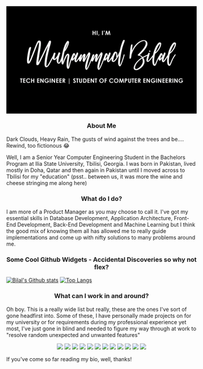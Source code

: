 <img src="https://github.com/bilalmotiwala/bilalmotiwala/blob/main/blob/master/assets/Heading.gif" align="center" />

<h3 align="center">About Me</h3>

Dark Clouds, Heavy Rain, The gusts of wind against the trees and be.... Rewind, too fictionous 😂

Well, I am a Senior Year Computer Engineering Student in the Bachelors Program at Ilia State University, Tbilisi, Georgia. I was born in Pakistan, lived mostly in Doha, Qatar and then again in Pakistan until I moved across to Tbilisi for my "education" (psst.. between us, it was more the wine and cheese stringing me along here)

<h3 align="center">What do I do?</h3>

I am more of a Product Manager as you may choose to call it. I've got my essential skills in Database Development, Application Architecture, Front-End Development, Back-End Development and Machine Learning but I think the good mix of knowing them all has allowed me to really guide implementations and come up with nifty solutions to many problems around me.

<h3 align="center">Some Cool Github Widgets - Accidental Discoveries so why not flex?</h3>

[![Bilal's Github stats](https://github-readme-stats.vercel.app/api?username=bilalmotiwala&count_private=true&show_icons=true&hide=prs&custom_title=My%20Github%20Stats&theme=nord)](#) [![Top Langs](https://github-readme-stats.vercel.app/api/top-langs/?username=bilalmotiwala&layout=compact&custom_title=Languages%20I'm%20Familiar%20With&theme=nord)](#) 

<h3 align="center">What can I work in and around?</h3>

Oh boy. This is a really wide list but really, these are the ones I've sort of gone headfirst into. Some of these, I have personally made projects on for my university or for requirements during my professional experience yet most, I've just gone in blind and needed to figure my way through at work to "resolve random unexpected and unwanted features"

<div align="center">
  <img src="https://cdn.jsdelivr.net/gh/devicons/devicon/icons/c/c-original.svg" style="width: 10%"/> <img src="https://cdn.jsdelivr.net/gh/devicons/devicon/icons/cplusplus/cplusplus-original.svg" style="width: 10%"/> <img src="https://cdn.jsdelivr.net/gh/devicons/devicon/icons/csharp/csharp-original.svg" style="width: 10%"/> <img src="https://cdn.jsdelivr.net/gh/devicons/devicon/icons/css3/css3-original-wordmark.svg" style="width: 10%"/> <img src="https://cdn.jsdelivr.net/gh/devicons/devicon/icons/html5/html5-original-wordmark.svg" style="width: 10%"/> <img src="https://cdn.jsdelivr.net/gh/devicons/devicon/icons/javascript/javascript-original.svg" style="width: 10%"/> <img src="https://cdn.jsdelivr.net/gh/devicons/devicon/icons/jquery/jquery-original-wordmark.svg" style="width: 10%"/> <img src="https://cdn.jsdelivr.net/gh/devicons/devicon/icons/jupyter/jupyter-original-wordmark.svg" style="width: 10%"/> <img src="https://cdn.jsdelivr.net/gh/devicons/devicon/icons/nodejs/nodejs-original-wordmark.svg" style="width: 10%"/> <img src="https://cdn.jsdelivr.net/gh/devicons/devicon/icons/numpy/numpy-original-wordmark.svg" style="width: 10%"/> <img src="https://cdn.jsdelivr.net/gh/devicons/devicon/icons/pandas/pandas-original-wordmark.svg" style="width: 10%"/> <img src="https://cdn.jsdelivr.net/gh/devicons/devicon/icons/python/python-original.svg" style="width: 10%"/> 

</div>

If you've come so far reading my bio, well, thanks!
